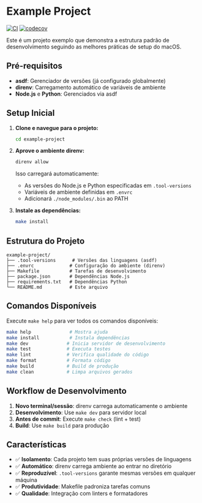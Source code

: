 # Example Project

[![CI](https://github.com/throbwarm/Dev/actions/workflows/ci.yml/badge.svg)](https://github.com/throbwarm/Dev/actions/workflows/ci.yml) [![codecov](https://codecov.io/gh/throbwarm/Dev/branch/main/graph/badge.svg)](https://codecov.io/gh/throbwarm/Dev)

Este é um projeto exemplo que demonstra a estrutura padrão de desenvolvimento seguindo as melhores práticas de setup do macOS.

## Pré-requisitos

- **asdf**: Gerenciador de versões (já configurado globalmente)
- **direnv**: Carregamento automático de variáveis de ambiente
- **Node.js** e **Python**: Gerenciados via asdf

## Setup Inicial

1. **Clone e navegue para o projeto:**
   ```bash
   cd example-project
   ```

2. **Aprove o ambiente direnv:**
   ```bash
   direnv allow
   ```
   
   Isso carregará automaticamente:
   - As versões do Node.js e Python especificadas em `.tool-versions`
   - Variáveis de ambiente definidas em `.envrc`
   - Adicionará `./node_modules/.bin` ao PATH

3. **Instale as dependências:**
   ```bash
   make install
   ```

## Estrutura do Projeto

```
example-project/
├── .tool-versions      # Versões das linguagens (asdf)
├── .envrc             # Configuração do ambiente (direnv)
├── Makefile           # Tarefas de desenvolvimento
├── package.json       # Dependências Node.js
├── requirements.txt   # Dependências Python
└── README.md          # Este arquivo
```

## Comandos Disponíveis

Execute `make help` para ver todos os comandos disponíveis:

```bash
make help              # Mostra ajuda
make install           # Instala dependências
make dev              # Inicia servidor de desenvolvimento
make test             # Executa testes
make lint             # Verifica qualidade do código
make format           # Formata código
make build            # Build de produção
make clean            # Limpa arquivos gerados
```

## Workflow de Desenvolvimento

1. **Novo terminal/sessão**: direnv carrega automaticamente o ambiente
2. **Desenvolvimento**: Use `make dev` para servidor local
3. **Antes de commit**: Execute `make check` (lint + test)
4. **Build**: Use `make build` para produção

## Características

- ✅ **Isolamento**: Cada projeto tem suas próprias versões de linguagens
- ✅ **Automático**: direnv carrega ambiente ao entrar no diretório  
- ✅ **Reproduzível**: `.tool-versions` garante mesmas versões em qualquer máquina
- ✅ **Produtividade**: Makefile padroniza tarefas comuns
- ✅ **Qualidade**: Integração com linters e formatadores